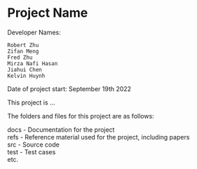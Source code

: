 # Project Name

Developer Names:
    
    Robert Zhu
    Zifan Meng
    Fred Zhu
    Mirza Nafi Hasan
    Jiahui Chen
    Kelvin Huynh

Date of project start: September 19th 2022

This project is ...

The folders and files for this project are as follows:

docs - Documentation for the project  
refs - Reference material used for the project, including papers  
src - Source code  
test - Test cases  
etc.